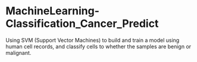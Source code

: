# MachineLearning-Classification_Cancer_Predict
Using SVM (Support Vector Machines) to build and train a model using human cell records, and classify cells to whether the samples are benign or malignant.
